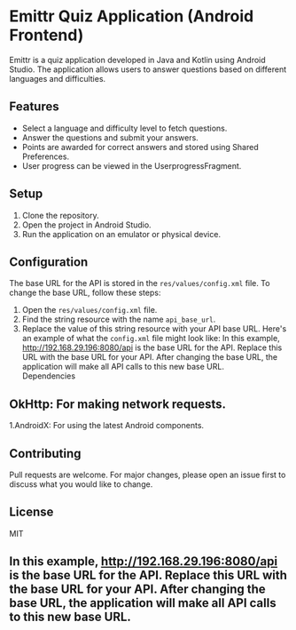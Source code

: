 # Emittr Quiz Application (Android Frontend) 
Emittr is a quiz application developed in Java and Kotlin using Android Studio. The application allows users to answer questions based on different languages and difficulties.
## Features
- Select a language and difficulty level to fetch questions.
- Answer the questions and submit your answers.
- Points are awarded for correct answers and stored using Shared Preferences.
- User progress can be viewed in the UserprogressFragment.
## Setup
1. Clone the repository.
2. Open the project in Android Studio.
3. Run the application on an emulator or physical device.
## Configuration
The base URL for the API is stored in the `res/values/config.xml` file. To change the base URL, follow these steps:
1. Open the `res/values/config.xml` file.
2. Find the string resource with the name `api_base_url`.
3. Replace the value of this string resource with your API base URL.
Here's an example of what the `config.xml` file might look like:
In this example, http://192.168.29.196:8080/api is the base URL for the API. Replace this URL with the base URL for your API.  After changing the base URL, the application will make all API calls to this new base URL.  
Dependencies
## OkHttp: For making network requests.
1.AndroidX: For using the latest Android components.
## Contributing
Pull requests are welcome. For major changes, please open an issue first to discuss what you would like to change.  
## License
MIT
## In this example, http://192.168.29.196:8080/api is the base URL for the API. Replace this URL with the base URL for your API.  After changing the base URL, the application will make all API calls to this new base URL.  
